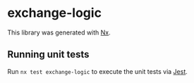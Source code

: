 # exchange-logic

This library was generated with [Nx](https://nx.dev).

## Running unit tests

Run `nx test exchange-logic` to execute the unit tests via [Jest](https://jestjs.io).
